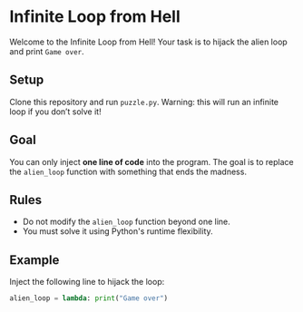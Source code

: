 # Infinite Loop from Hell

Welcome to the Infinite Loop from Hell! Your task is to hijack the alien loop and print `Game over`.

## Setup
Clone this repository and run `puzzle.py`. Warning: this will run an infinite loop if you don’t solve it!

## Goal
You can only inject **one line of code** into the program. The goal is to replace the `alien_loop` function with something that ends the madness.

## Rules
- Do not modify the `alien_loop` function beyond one line.
- You must solve it using Python's runtime flexibility.

## Example
Inject the following line to hijack the loop:
```python
alien_loop = lambda: print("Game over")
